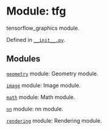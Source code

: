 <div itemscope itemtype="http://developers.google.com/ReferenceObject">
<meta itemprop="name" content="tfg" />
<meta itemprop="path" content="Stable" />
</div>

# Module: tfg

tensorflow_graphics module.



Defined in [`__init__.py`](https://github.com/tensorflow/graphics/blob/master/tensorflow_graphics/__init__.py).

<!-- Placeholder for "Used in" -->


## Modules

[`geometry`](./tfg/geometry.md) module: Geometry module.

[`image`](./tfg/image.md) module: Image module.

[`math`](./tfg/math.md) module: Math module.

[`nn`](./tfg/nn.md) module: nn module.

[`rendering`](./tfg/rendering.md) module: Rendering module.

